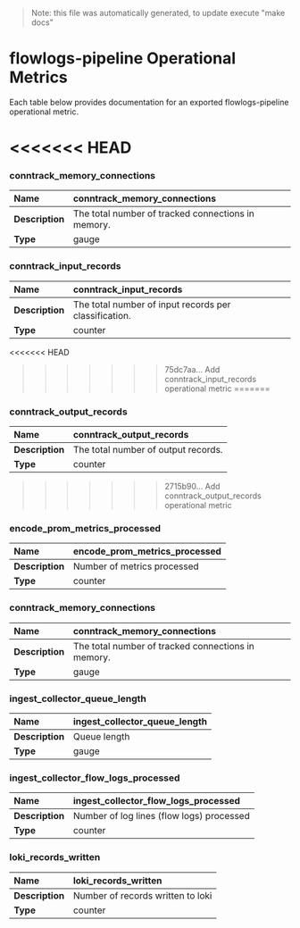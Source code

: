 
> Note: this file was automatically generated, to update execute "make docs"  
  
# flowlogs-pipeline Operational Metrics  
  
Each table below provides documentation for an exported flowlogs-pipeline operational metric. 
  
  

	

<<<<<<< HEAD
=======
### conntrack_memory_connections
| **Name** | conntrack_memory_connections | 
|:---|:---|
| **Description** | The total number of tracked connections in memory. | 
| **Type** | gauge | 


### conntrack_input_records
| **Name** | conntrack_input_records | 
|:---|:---|
| **Description** | The total number of input records per classification. | 
| **Type** | counter | 


<<<<<<< HEAD
>>>>>>> 75dc7aa... Add conntrack_input_records operational metric
=======
### conntrack_output_records
| **Name** | conntrack_output_records | 
|:---|:---|
| **Description** | The total number of output records. | 
| **Type** | counter | 


>>>>>>> 2715b90... Add conntrack_output_records operational metric
### encode_prom_metrics_processed
| **Name** | encode_prom_metrics_processed | 
|:---|:---|
| **Description** | Number of metrics processed | 
| **Type** | counter | 


### conntrack_memory_connections
| **Name** | conntrack_memory_connections | 
|:---|:---|
| **Description** | The total number of tracked connections in memory. | 
| **Type** | gauge | 


### ingest_collector_queue_length
| **Name** | ingest_collector_queue_length | 
|:---|:---|
| **Description** | Queue length | 
| **Type** | gauge | 


### ingest_collector_flow_logs_processed
| **Name** | ingest_collector_flow_logs_processed | 
|:---|:---|
| **Description** | Number of log lines (flow logs) processed | 
| **Type** | counter | 


### loki_records_written
| **Name** | loki_records_written | 
|:---|:---|
| **Description** | Number of records written to loki | 
| **Type** | counter | 


